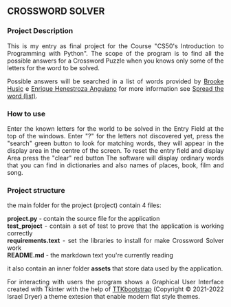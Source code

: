 ## CROSSWORD SOLVER

### Project Description
<div align = justify>
This is my entry as final project for the Course "CS50's Introduction to Programming with Python".
The scope of the program is to find all the possible answers for a Crossword Puzzle when you knows only some of the letters for the word to be solved.

 Possible answers will be searched in a list of words provided by [Brooke  Husic](https://twitter.com/xandraladee) e [Enrique Henestroza Anguiano](https://(https://twitter.com/datalexic)) for more information see [Spread the word (list)](https://www.spreadthewordlist.com/).
 </div>

### How to use
<div align = justify>
Enter the known letters for the world to be solved in the Entry Field at the top of the windows. Enter "?" for the letters not discovered yet, press the "search" green button to look for matching words, they will appear in the display area in the centre of the screen.
To reset the entry field and display Area press the "clear" red button
The software will display ordinary words that you can find in dictionaries and also names of places, book, film and song.
</div>

### Project structure
<div align = justify>
the main folder for the project (project) contain 4 files:
 
**project.py** - contain the source file for the application   
**test_project** - contain a set of test to prove that the application is working correctly    
**requirements.text** - set the libraries to install for make Crossword Solver work   
**README.md** - the markdown text you're currently reading

it also contain an inner folder **assets** that store data used by the application.

For interacting with users the program shows a Graphical User Interface created  with Tkinter with the help of [TTKbootstrap](https://ttkbootstrap.readthedocs.io/en/latest/) (Copyright © 2021-2022 Israel Dryer) a theme extesion that enable modern flat style themes.

</div>

